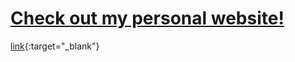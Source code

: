 # <a href="http://jerryma90.com/" target="_blank">Check out my personal website!</a>

[link](http://jerryma90.com/){:target="_blank"}
